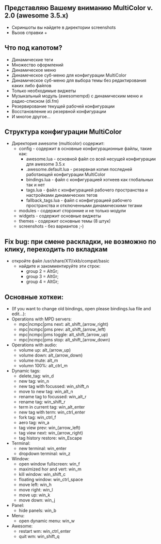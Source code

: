 ## Представляю Вашему вниманию MultiColor v. 2.0 (awesome 3.5.x)
* Скриншоты вы найдете в директории screenshots
* Вызов справки <Win>+<F1>

## Что под капотом?
* Динамические теги
* Множество оформлений
* Динамическое меню
* Динамеческое суб-меню для конфигурации MultiColor
* Динамическое суб-меню для выбора темы без редактирования каких либо файлов
* Только необходимые виджеты
* Музыкальный модуль (awesomempd) с динамическим меню и радио-списком (di.fm)
* Резервирование текущей рабочей конфигурации
* Восстановление из резервной конфигурации
* И многое другое...

## Структура конфигурации MultiColor
* Директория awesome (multicolor) содержит:
    * config - содержит в основные конфигурационные файлы, такие как:
        * awesome.lua - основной файл со всей несущей конфигурации для awesome 3.5.x
        * .awesome.default.lua - резервная копия последней работающей конфигурации MultiColor
        * bindings.lua - файл с конфигурацией хоткеев как глобальных так и нет
        * tags.lua - файл с конфигурацией рабочего пространства и настройками динамических тегов
        * fallback_tags.lua - файл с конфигурацией рабочего пространства и отключенными динамическими тегами
    * modules - содержит сторонние и не только модули
    * widgets - содержит основные виджеты
    * themes - содержит основные темы (8 штук)
    * screenshots - без вариантов ;-)

## Fix bug: при смене раскладки, не возможно по клику, переходить по вкладкам
* откройте файл /usr/share/X11/xkb/compat/basic
	* найдите и закомментируйте эти строк:
	    *  group 2 = AltGr; 
	    *  group 3 = AltGr; 
	    *  group 4 = AltGr; 

## Основные хоткеи:
* (If you want to change old bindings, open please bindings.lua file and edit...):
* Operations with MPD servers:
	* mpc|ncmpc|pms next:     alt_shift_(arrow_right)
	* mpc|ncmpc|pms prev:     alt_shift_(arrow_left)
	* mpc|ncmpc|pms toggle:   alt_shift_(arrow_up)
	* mpc|ncmpc|pms stop:     alt_shift_(arrow_down)
* Operations with audio:
	* volume up:              alt_(arrow_up)
	* volume down:            alt_(arrow_down)
	* volume mute:            alt_m
	* volumn 100%:            alt_ctrl_m
* Dynamic tags:
	* delete_tag:             win_d
	* new tag:                win_n
	* new tag with focussed:  win_shift_n
	* move to new tag:        win_alt_n
	* rename tag to focussed: win_alt_r
	* rename tag:             win_shift_r
	* term in current  tag:   win_alt_enter
	* new tag with term:      win_ctrl_enter
	* fork tag:               win_ctrl_f
	* aero tag:               win_a
	* tag view prev:          win_(arrow_left)
	* tag view next:          win_(arrow_right)
	* tag history restore:    win_Escape
* Terminal:
	* new terminal:           win_enter
	* dropdown terminal:      win_z
* Window:
	* open window fullscreen: win_f
	* maximized hor and vert: win_m
	* kill window:            win_shift_c
	* floating window:        win_ctrl_space
	* move left:              win_h 
    * move right:             win_l
    * move up:                win_k 
    * move down:              win_j
* Panel:
	* hide panels:            win_b
* Menu:
	* open dynamic menu:      win_w
* Awesome:
	* restart wm:             win_ctrl_enter
	* quit wm:                win_shift_q